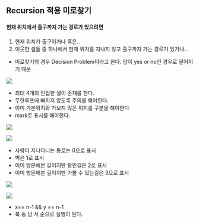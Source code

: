 Recursion 적용 미로찾기
----

#### 현재 위치에서 출구까지 가는 경로가 있으려면

1. 현재 위치가 출구이거나 혹은..
2. 이웃한 셀들 중 하나에서 현재 위치를 지나지 않고 출구까지 가는 경로가 있거나..


- 미로찾기의 경우 Decision Problem이라고 한다. 답이 yes or no인 경우로 떨어지기 때문

![](/Users/jaeyeonkim/Desktop/recursion_findpathway.png)

- 최대 4개의 인접한 셀이 존재를 한다.
- 무한루프에 빠지지 않도록 주의를 해야한다.
- 이미 가본위치와 가보지 않은 위치를 구분을 해야한다.
- mark로 표시를 해야한다.

![](/Users/jaeyeonkim/Desktop/recursion_findpathway.png)


![](/Users/jaeyeonkim/Desktop/findpathway_code.png)

- 사람이 지나다니는 통로는 0으로 표시
- 벽은 1로 표시
- 이미 방문해본 길이지만 꽝인길은 2로 표시
- 이미 방문해본 길이지만 가볼 수 있는길은 3으로 표시

![](/Users/jaeyeonkim/Desktop/findpathway_code2.png)

![](/Users/jaeyeonkim/Desktop/findpathway_code3.png)

- x== n-1 && y == n-1
- 북 동 남 서 순으로 실행이 된다.